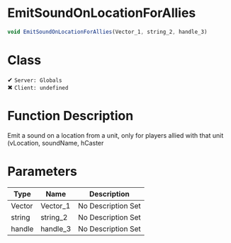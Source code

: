 # EmitSoundOnLocationForAllies
```js
void EmitSoundOnLocationForAllies(Vector_1, string_2, handle_3)
```
# Class
✔ `Server: Globals`  
✖ `Client: undefined`  

# Function Description
Emit a sound on a location from a unit, only for players allied with that unit (vLocation, soundName, hCaster
# Parameters
Type|Name|Description
--|--|--
Vector|Vector_1|No Description Set
string|string_2|No Description Set
handle|handle_3|No Description Set
